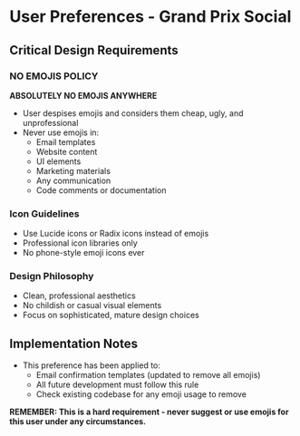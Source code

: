 # User Preferences - Grand Prix Social

## Critical Design Requirements

### NO EMOJIS POLICY
**ABSOLUTELY NO EMOJIS ANYWHERE**
- User despises emojis and considers them cheap, ugly, and unprofessional
- Never use emojis in:
  - Email templates
  - Website content  
  - UI elements
  - Marketing materials
  - Any communication
  - Code comments or documentation

### Icon Guidelines
- Use Lucide icons or Radix icons instead of emojis
- Professional icon libraries only
- No phone-style emoji icons ever

### Design Philosophy
- Clean, professional aesthetics
- No childish or casual visual elements
- Focus on sophisticated, mature design choices

## Implementation Notes
- This preference has been applied to:
  - Email confirmation templates (updated to remove all emojis)
  - All future development must follow this rule
  - Check existing codebase for any emoji usage to remove

**REMEMBER: This is a hard requirement - never suggest or use emojis for this user under any circumstances.**
